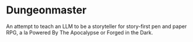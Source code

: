 # Dungeonmaster

An attempt to teach an LLM to be a storyteller for story-first pen and paper RPG, a la Powered By The Apocalypse or Forged in the Dark.